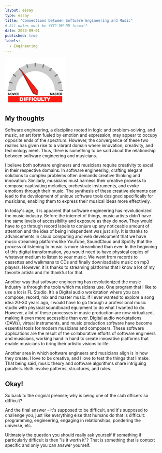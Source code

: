 ```yaml
---
layout: essay
type: essay
title: "Connections between Software Engineering and Music"
# All dates must be YYYY-MM-DD format!
date: 2023-09-01
published: true
labels:
  - Engineering
---
```


<img width="200px" class="rounded float-start pe-4" src="../img/difficulty/degree_difficulty.jpg">

## My thoughts

  Software engineering, a discipline rooted in logic and problem-solving, and music, an art form fueled by emotion and expression, may appear to occupy opposite ends of the spectrum. However, the convergence of these two realms has given rise to a vibrant domain where innovation, creativity, and technology meet. Thus, there is something to be said about the relationship between software engineering and musicians.

  I believe both software engineers and musicians require creativity to excel in their respective domains. In software engineering, crafting elegant solutions to complex problems often demands creative thinking and innovation. Similarly, musicians must harness their creative prowess to compose captivating melodies, orchestrate instruments, and evoke emotions through their music. The synthesis of these creative elements can lead to the development of unique software tools designed specifically for musicians, enabling them to express their musical ideas more effectively. 

  In today's age, it is apparent that software engineering has revolutionized the music industry. Before the internet of things, music artists didn’t have the same levels of accessibility and exposure as they do now. They would have to go through record labels to conjure up any noticeable amount of attention and the idea of being independent was just silly. It is thanks to advancements in cloud computing and web development that we have music streaming platforms like YouTube, SoundCloud and Spotify that the process of listening to music is more streamlined than ever. In the beginning of this digital transformation, you would need to have physical copies of whatever medium to listen to your music. We went from records to cassettes and walkmans to CDs and finally downloadable music on mp3 players. However, it is thanks to streaming platforms that I know a lot of my favorite artists and I’m thankful for that.

  Another way that software engineering has revolutionized the music industry is through the tools which musicians use. One program that I like to use a lot is FL Studio. It’s a Digital audio workstation where you can compose, record, mix and master music. If I ever wanted to explore a song idea 20-30 years ago, I would have to go through a professional music studio with physical soundboard equipment to do what I wanted to do. However, a lot of these processes in music production are now virtualized, making it even more accessible than ever. Digital audio workstations (DAWs), virtual instruments, and music production software have become essential tools for modern musicians and composers. These software applications are the result of the collaborative efforts of software engineers and musicians, working hand in hand to create innovative platforms that enable musicians to bring their artistic visions to life.
 
  Another area in which software engineers and musicians align is in how they create. I love to be creative, and I love to test the things that I make. That being said, music theory and software algorithms share intriguing parallels. Both involve patterns, structures, and rules. 

## Okay!

So back to the original premise; why is being one of the club officers so difficult?

And the final answer - it's supposed to be difficult, and it's supposed to challenge you, just like everything else that humans do that is difficult: programming, engineering, engaging in relationships, pondering the universe, etc.

Ultimately the question you should really ask yourself if something if particularly difficult is then "is it worth it"? That is something that is context specific and only you can answer yourself.
